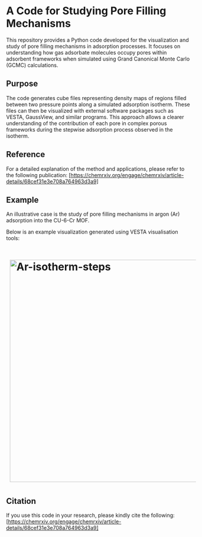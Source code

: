 # A Code for Studying Pore Filling Mechanisms

This repository provides a Python code developed for the visualization and study of pore filling mechanisms in adsorption processes. It focuses on understanding how gas adsorbate molecules occupy pores within adsorbent frameworks when simulated using Grand Canonical Monte Carlo (GCMC) calculations.

## Purpose
The code generates cube files representing density maps of regions filled between two pressure points along a simulated adsorption isotherm. These files can then be visualized with external software packages such as VESTA, GaussView, and similar programs. This approach allows a clearer understanding of the contribution of each pore in complex porous frameworks during the stepwise adsorption process observed in the isotherm.

## Reference
For a detailed explanation of the method and applications, please refer to the following publication:
[https://chemrxiv.org/engage/chemrxiv/article-details/68cef31e3e708a764963d3a9]

## Example
An illustrative case is the study of pore filling mechanisms in argon (Ar) adsorption into the CU-6-Cr MOF.

Below is an example visualization generated using VESTA visualisation tools:

# <img src="docs/images/step-2.png" alt="Ar-isotherm-steps" style="padding:10px;" width="600"/>

## Citation
If you use this code in your research, please kindly cite the following:
[https://chemrxiv.org/engage/chemrxiv/article-details/68cef31e3e708a764963d3a9]
